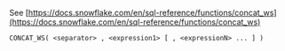 See [https://docs.snowflake.com/en/sql-reference/functions/concat_ws](https://docs.snowflake.com/en/sql-reference/functions/concat_ws)
```
CONCAT_WS( <separator> , <expression1> [ , <expressionN> ... ] )
```
